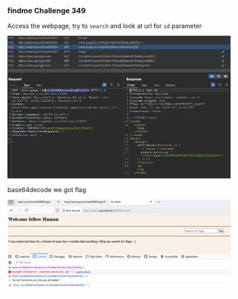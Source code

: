 ### findme Challenge 349

Access the webpage, try to `search` and look at url for `id` parameter

![flag here](image.png)

base64decode we got flag

![flaga](image-1.png)